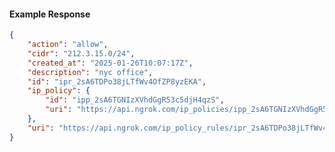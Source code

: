 <!-- Code generated for API Clients. DO NOT EDIT. -->

#### Example Response

```json
{
	"action": "allow",
	"cidr": "212.3.15.0/24",
	"created_at": "2025-01-26T10:07:17Z",
	"description": "nyc office",
	"id": "ipr_2sA6TDPo38jLTfWv4OfZP8yzEKA",
	"ip_policy": {
		"id": "ipp_2sA6TGNIzXVhdGgR53c5djH4qzS",
		"uri": "https://api.ngrok.com/ip_policies/ipp_2sA6TGNIzXVhdGgR53c5djH4qzS"
	},
	"uri": "https://api.ngrok.com/ip_policy_rules/ipr_2sA6TDPo38jLTfWv4OfZP8yzEKA"
}
```
